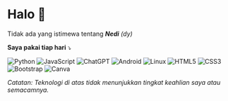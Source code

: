 # Halo 👋

Tidak ada yang istimewa tentang _**Nedi** (dy)_

**Saya pakai tiap hari** ⤵

![Python](https://img.shields.io/badge/Python-3670a0?style=flat&logo=python&logoColor=ffdd54)
![JavaScript](https://img.shields.io/badge/JavaScript-f7df1e.svg?style=flat&logo=javascript&logoColor=black)
![ChatGPT](https://img.shields.io/badge/ChatGPT-74aa9c?style=flat&logo=openai&logoColor=white)
![Android](https://img.shields.io/badge/Android-3ddc84?style=flat&logo=android&logoColor=white)
![Linux](https://img.shields.io/badge/Linux-antiquewhite?style=flat&logo=linux&logoColor=2d3d4d)
![HTML5](https://img.shields.io/badge/HTML5-e34f26.svg?style=flat&logo=html5&logoColor=white)
![CSS3](https://img.shields.io/badge/CSS3-1572b6.svg?style=flat&logo=css3&logoColor=white)
![Bootstrap](https://img.shields.io/badge/Bootstrap-8511fa.svg?style=flat&logo=bootstrap&logoColor=white)
![Canva](https://img.shields.io/badge/Canva-00c4cc.svg?style=flat&logo=Canva&logoColor=white)

_Catatan: Teknologi di atas tidak menunjukkan tingkat keahlian saya atau semacamnya._
